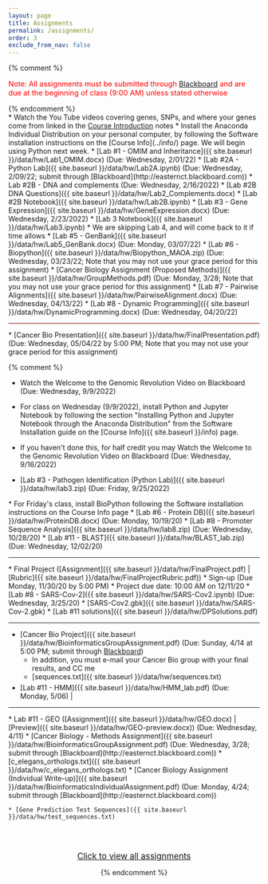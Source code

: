 ```yaml
---
layout: page
title: Assignments 
permalink: /assignments/
order: 3
exclude_from_nav: false
---
```


{% comment %}
<p style = 'color:red;font-size:104%'>Note: All assignments must be submitted through <a href = "https://easternct.blackboard.com/">Blackboard</a> and are due at the beginning of class (9:00 AM) unless stated otherwise</p>
{% endcomment %}


<style>
.hide {
  display:none;
}

ul {
    margin-bottom: 5px;
}

</style>

<div id = 'hidden' class = 'nohide' markdown="1">
* Watch the You Tube videos covering genes, SNPs, and where your genes come from linked in the <a href = "../notes/">Course Introduction</a> notes
* Install the Anaconda Individual Distribution on your personal computer, by following the Software installation instructions on the [Course Info](../info/) page. We will begin using Python next week.
* [Lab #1 - OMIM and Inheritance]({{ site.baseurl }}/data/hw/Lab1_OMIM.docx) (Due: Wednesday, 2/01/22) 
* [Lab #2A - Python Lab]({{ site.baseurl }}/data/hw/Lab2A.ipynb)
(Due: Wednesday, 2/09/22; submit through [Blackboard](http://easternct.blackboard.com))
* Lab #2B - DNA and complements (Due: Wednesday, 2/16/2022)
    * [Lab #2B DNA Questions]({{ site.baseurl }}/data/hw/Lab2_Complements.docx)
    * [Lab #2B Notebook]({{ site.baseurl }}/data/hw/Lab2B.ipynb) 
* [Lab #3 - Gene Expression]({{ site.baseurl }}/data/hw/GeneExpression.docx) (Due: Wednesday, 2/23/2022) 
    * [Lab 3 Notebook]({{ site.baseurl }}/data/hw/Lab3.ipynb) 
* We are skipping Lab 4, and will come back to it if time allows
* [Lab #5 - GenBank]({{ site.baseurl }}/data/hw/Lab5_GenBank.docx) (Due: Monday, 03/07/22) 
* [Lab #6 - Biopython]({{ site.baseurl }}/data/hw/Biopython_MAOA.zip) (Due: Wednesday, 03/23/22; Note that you may not use your grace period for this assignment)
* [Cancer Biology Assignment (Proposed Methods)]({{ site.baseurl }}/data/hw/GroupMethods.pdf) (Due: Monday, 3/28; Note that you may not use your grace period for this assignment) 
* [Lab #7 - Pairwise Alignments]({{ site.baseurl }}/data/hw/PairwiseAlignment.docx) (Due: Wednesday, 04/13/22)
* [Lab #8 - Dynamic Programming]({{ site.baseurl }}/data/hw/DynamicProgramming.docx) (Due: Wednesday, 04/20/22)
<hr style = 'height:1px; background-color:maroon'>
* [Cancer Bio Presentation]({{ site.baseurl }}/data/hw/FinalPresentation.pdf) (Due: Wednesday, 05/04/22 by 5:00 PM; Note that you may not use your grace period for this assignment)

{% comment %}

* Watch the Welcome to the Genomic Revolution Video on Blackboard (Due: Wednesday, 9/9/2022)
* For class on Wednesday (9/9/2022), install Python and Jupyter Notebook by following the section "Installing Python and Jupyter Notebook through the Anaconda Distribution" from the Software Installation guide on the [Course Info]({{ site.baseurl }}/info) page. 

* If you haven't done this, for half credit you may Watch the Welcome to the Genomic Revolution Video on Blackboard (Due: Wednesday, 9/16/2022)
* [Lab #3 - Pathogen Identification (Python Lab)]({{ site.baseurl }}/data/hw/lab3.zip) (Due: Friday, 9/25/2022) 
</div>
* For Friday's class, install BioPython following the Software installation instructions on the Course Info page
* [Lab #6 - Protein DB]({{ site.baseurl }}/data/hw/ProteinDB.docx) (Due: Monday, 10/19/20) 
* [Lab #8 - Promoter Sequence Analysis]({{ site.baseurl }}/data/hw/lab8.zip) (Due: Wednesday, 10/28/20)
* [Lab #11 - BLAST]({{ site.baseurl }}/data/hw/BLAST_lab.zip) (Due: Wednesday, 12/02/20) 
<hr>
* Final Project ([Assignment]({{ site.baseurl }}/data/hw/FinalProject.pdf) 
   | [Rubric]({{ site.baseurl }}/data/hw/FinalProjectRubric.pdf))
    * Sign-up (Due Monday, 11/30/20 by 5:00 PM)
    * Project due date: 10:00 AM on 12/11/20 
* [Lab #8 - SARS-Cov-2]({{ site.baseurl }}/data/hw/SARS-Cov2.ipynb) (Due: Wednesday, 3/25/20)
    * [SARS-Cov2.gbk]({{ site.baseurl }}/data/hw/SARS-Cov-2.gbk) 
    * [Lab #11 solutions]({{ site.baseurl }}/data/hw/DPSolutions.pdf)
<hr> 

* [Cancer Bio Project]({{ site.baseurl }}/data/hw/BioinformaticsGroupAssignment.pdf) (Due: Sunday, 4/14 at 5:00 PM; submit through [Blackboard](http://easternct.blackboard.com))
    * In addition, you must e-mail your Cancer Bio group with your final results, and CC me 
    * [sequences.txt]({{ site.baseurl }}/data/hw/sequences.txt) 
* [Lab #11 - HMM]({{ site.baseurl }}/data/hw/HMM_lab.pdf) (Due: Monday, 5/06)
| 
<hr>
* Lab #11 - GEO ([Assignment]({{ site.baseurl }}/data/hw/GEO.docx) |
[Preview]({{ site.baseurl }}/data/hw/GEO-preview.docx)) (Due: Wednesday, 4/11)
* [Cancer Biology - Methods Assignment]({{ site.baseurl }}/data/hw/BioinformaticsGroupAssignment.pdf) (Due: Wednesday, 3/28; submit through [Blackboard](http://easternct.blackboard.com)) 
	* [c_elegans_orthologs.txt]({{ site.baseurl }}/data/hw/c_elegans_orthologs.txt) 
* [Cancer Biology Assignment (Individual Write-up)]({{ site.baseurl }}/data/hw/BioinformaticsIndividualAssignment.pdf) (Due: Monday, 4/24; submit through [Blackboard](http://easternct.blackboard.com)) 

	* [Gene Prediction Test Sequences]({{ site.baseurl }}/data/hw/test_sequences.txt)  



<br><br>
<center>
<div id = 'clicker'>
<a href = '#' style='font-size:120%' onclick = 'viewAll();'>Click to view all assignments</a>
<script>
function viewAll() {
    document.getElementById('hidden').classList.remove('hide');
    document.getElementById('clicker').classList.add('hide');
    document.getElementsByTagName('ul')[0].style.marginBottom = '0px'
}
</script>

{% endcomment %}

</div>


